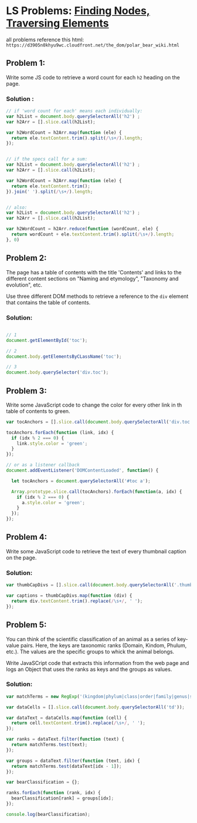 # LS Problems: [Finding Nodes, Traversing Elements](https://launchschool.com/lessons/bcf52647/assignments/7feb30f4)

all problems reference this html:` https://d3905n0khyu9wc.cloudfront.net/the_dom/polar_bear_wiki.html`


## Problem 1:

Write some JS code to retrieve a word count for each `h2` heading on the page.

### Solution :

```javascript
// if 'word count for each' means each individually:
var h2List = document.body.querySelectorAll('h2') ;
var h2Arr = [].slice.call(h2List);

var h2WordCount = h2Arr.map(function (ele) {
  return ele.textContent.trim().split(/\s+/).length;
});


// if the specs call for a sum:
var h2List = document.body.querySelectorAll('h2') ;
var h2Arr = [].slice.call(h2List);

var h2WordCount = h2Arr.map(function (ele) {
  return ele.textContent.trim();
}).join(' ').split(/\s+/).length;


// also:
var h2List = document.body.querySelectorAll('h2') ;
var h2Arr = [].slice.call(h2List);

var h2WordCount = h2Arr.reduce(function (wordCount, ele) {
  return wordCount + ele.textContent.trim().split(/\s+/).length;
}, 0)
```

## Problem 2:

The page has a table of contents with the title 'Contents' and links to the different content sections on "Naming and etymology", "Taxonomy and evolution", etc.


Use three different DOM methods to retrieve a reference to the `div` element that contains the table of contents.

### Solution:

```javascript

// 1
document.getElementById('toc');

// 2
document.body.getElementsByCLassName('toc');

// 3
document.body.querySelector('div.toc');
```

## Problem 3:

Write some JavaScript code to change the color for every other link in th table of contents to green.

```javascript
var tocAnchors = [].slice.call(document.body.querySelectorAll('div.toc a'));

tocAnchors.forEach(function (link, idx) {
  if (idx % 2 === 0) {
    link.style.color = 'green';
  }
});

// or as a listener callback
document.addEventListener('DOMContentLoaded', function() {

  let tocAnchors = document.querySelectorAll('#toc a');

  Array.prototype.slice.call(tocAnchors).forEach(function(a, idx) {
    if (idx % 2 === 0) {
      a.style.color = 'green';
    }
  });
});
```


## Problem 4:

Write some JavaScript code to retrieve the text of every thumbnail caption on the page.

### Solution:

```javascript
var thumbCapDivs = [].slice.call(document.body.querySelectorAll('.thumbcaption'));

var captions = thumbCapDivs.map(function (div) {
  return div.textContent.trim().replace(/\s+/, ' ');
});
```

## Problem 5:

You can think of the scientific classification of an animal as a series of key-value pairs. Here, the keys are taxonomic ranks (Domain, Kindom, Phulum, etc.). The values are the specific groups to whick the animal belongs.

Write JavaSCript code that extracts this information from the web page and logs an Object that uses the ranks as keys and the groups as values.

### Solution:

```javascript
var matchTerms = new RegExp('(kingdom|phylum|class|order|family|genus|species):$', 'gi');

var dataCells = [].slice.call(document.body.querySelectorAll('td'));

var dataText = dataCells.map(function (cell) {
  return cell.textContent.trim().replace(/\s+/, ' ');
});

var ranks = dataText.filter(function (text) {
  return matchTerms.test(text);
});

var groups = dataText.filter(function (text, idx) {
  return matchTerms.test(dataText[idx - 1]);
});

var bearClassification = {};

ranks.forEach(function (rank, idx) {
  bearClassification[rank] = groups[idx];
});

console.log(bearClassification);

```
